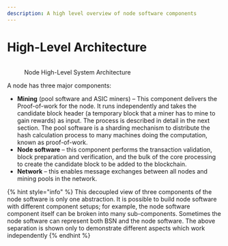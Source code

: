 ```yaml
---
description: A high level overview of node software components
---
```


# High-Level Architecture

<figure><img src="https://files.gitbook.com/v0/b/gitbook-x-prod.appspot.com/o/spaces%2FVf1SsCoTJsr3QLhHUZ1V%2Fuploads%2FZpkEDlb0uO74uHbpEeQm%2FNetworkPolicies_Slide01.png?alt=media&#x26;token=f7e8146b-dd89-4161-a0d6-a79fbf1a6997" alt=""><figcaption><p>Node High-Level System Architecture</p></figcaption></figure>

A node has three major components:

* **Mining** (pool software and ASIC miners) – This component delivers the Proof-of-work for the node. It runs independently and takes the candidate block header (a temporary block that a miner has to mine to gain rewards) as input. The process is described in detail in the next section. The pool software is a sharding mechanism to distribute the hash calculation process to many machines doing the computation, known as proof-of-work.
* **Node software** – this component performs the transaction validation, block preparation and verification, and the bulk of the core processing to create the candidate block to be added to the blockchain.
* **Network** – this enables message exchanges between all nodes and mining pools in the network.

{% hint style="info" %}
This decoupled view of three components of the node software is only one abstraction. It is possible to build node software with different component setups; for example, the node software component itself can be broken into many sub-components. Sometimes the node software can represent both BSN and the node software. The above separation is shown only to demonstrate different aspects which work independently
{% endhint %}
